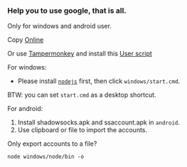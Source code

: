 ### Help you to use google, that is all.

Only for windows and android user.

Copy [Online](https://replit.com/@lovetingyuan/freess#index.js)

Or use [Tampermonkey](https://www.tampermonkey.net/) and install this 
<a class="install-link" data-install-format="js" data-ip-address="2405:1480:2000:9e04:9117:c19f:2198:75fc" data-script-id="427665" data-ping-key="6b7b05c5b1e99e2ef1b7" data-is-previous-version="false" data-previous-version-warning="这不是此脚本的最新版。如果您选择安装此版本，脚本将不会自动更新。仍然继续吗？" rel="nofollow" data-script-name="fress-site" data-script-namespace="http://tampermonkey.net/" data-script-version="0.1" data-update-label="更新到 0.1 版本" data-downgrade-label="降级到 0.1 版本" data-reinstall-label="重新安装 0.1 版本" href="https://greasyfork.org/scripts/427665-fress-site/code/fress-site.user.js">User script</a>


For windows:

* Please install [`nodejs`](https://nodejs.org/) first, then click `windows/start.cmd`.

BTW: you can set `start.cmd` as a desktop shortcut.

For android:

1. Install shadowsocks.apk and ssaccount.apk in `android`.
2. Use clipboard or file to import the accounts.

Only export accounts to a file?

`node windows/node/bin -o`
